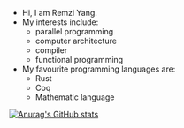 - Hi, I am Remzi Yang. 
- My interests include:
  - parallel programming
  - computer architecture
  - compiler
  - functional programming
- My favourite programming languages are:
  - Rust
  - Coq
  - Mathematic language

[![Anurag's GitHub stats](https://github-readme-stats.vercel.app/api?username=HaoYang670)](https://github.com/anuraghazra/github-readme-stats)
